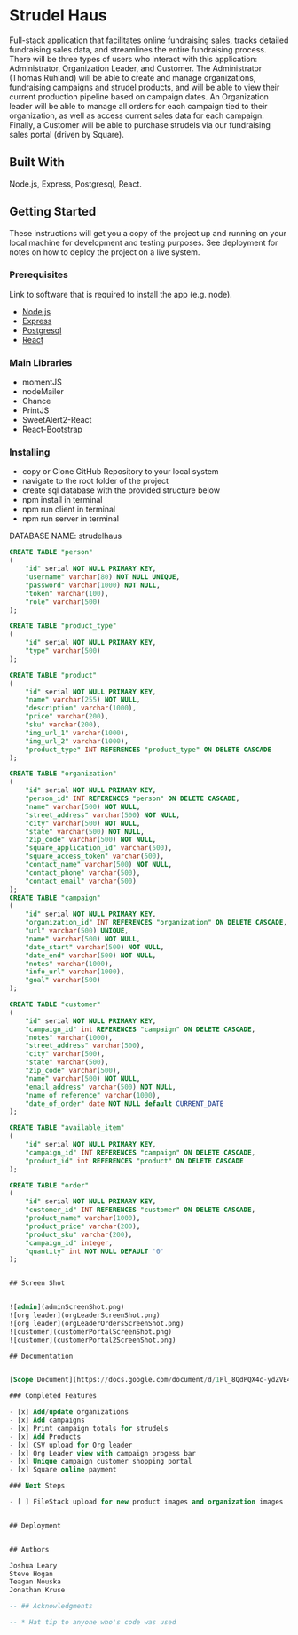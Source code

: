 # Strudel Haus

Full-stack application that facilitates online fundraising sales, tracks detailed fundraising sales data, and streamlines the entire fundraising process.  There will be three types of users who interact with this application: Administrator, Organization Leader, and Customer. The Administrator (Thomas Ruhland) will be able to create and manage organizations, fundraising campaigns and strudel products, and will be able to view their current production pipeline based on campaign dates. An Organization leader will be able to manage all orders for each campaign tied to their organization, as well as access current sales data for each campaign. Finally, a Customer will be able to purchase strudels via our fundraising sales portal (driven by Square).

## Built With

Node.js, Express, Postgresql, React.

## Getting Started

These instructions will get you a copy of the project up and running on your local machine for development and testing purposes. See deployment for notes on how to deploy the project on a live system.

### Prerequisites

Link to software that is required to install the app (e.g. node).

- [Node.js](https://nodejs.org/en/)
- [Express](https://expressjs.com/en/guide/routing.html)
- [Postgresql](https://www.postgresql.org/docs/)
- [React](https://reactjs.org/docs/hello-world.html)


### Main Libraries

- momentJS
- nodeMailer
- Chance
- PrintJS
- SweetAlert2-React
- React-Bootstrap


### Installing

- copy or Clone GitHub Repository to your local system
- navigate to the root folder of the project
- create sql database with the provided structure below
- npm install in terminal
- npm run client in terminal
- npm run server in terminal

DATABASE NAME: strudelhaus
```sql
CREATE TABLE "person"
(
    "id" serial NOT NULL PRIMARY KEY,
    "username" varchar(80) NOT NULL UNIQUE,
    "password" varchar(1000) NOT NULL,
    "token" varchar(100),
    "role" varchar(500) 
);

CREATE TABLE "product_type"
(
    "id" serial NOT NULL PRIMARY KEY,
    "type" varchar(500)
);

CREATE TABLE "product"
(
    "id" serial NOT NULL PRIMARY KEY,
    "name" varchar(255) NOT NULL,
    "description" varchar(1000),
    "price" varchar(200),
    "sku" varchar(200),
    "img_url_1" varchar(1000),
    "img_url_2" varchar(1000),
    "product_type" INT REFERENCES "product_type" ON DELETE CASCADE
);

CREATE TABLE "organization"
(
    "id" serial NOT NULL PRIMARY KEY,
    "person_id" INT REFERENCES "person" ON DELETE CASCADE,
    "name" varchar(500) NOT NULL,
    "street_address" varchar(500) NOT NULL,
    "city" varchar(500) NOT NULL,
    "state" varchar(500) NOT NULL,
    "zip_code" varchar(500) NOT NULL,
    "square_application_id" varchar(500),
    "square_access_token" varchar(500),
    "contact_name" varchar(500) NOT NULL,
    "contact_phone" varchar(500),
    "contact_email" varchar(500)
);
CREATE TABLE "campaign"
(
    "id" serial NOT NULL PRIMARY KEY,
    "organization_id" INT REFERENCES "organization" ON DELETE CASCADE,
    "url" varchar(500) UNIQUE,
    "name" varchar(500) NOT NULL,
    "date_start" varchar(500) NOT NULL,
    "date_end" varchar(500) NOT NULL,
    "notes" varchar(1000),
    "info_url" varchar(1000),
    "goal" varchar(500)
);

CREATE TABLE "customer"
(
    "id" serial NOT NULL PRIMARY KEY,
    "campaign_id" int REFERENCES "campaign" ON DELETE CASCADE,
    "notes" varchar(1000),
    "street_address" varchar(500),
    "city" varchar(500),
    "state" varchar(500),
    "zip_code" varchar(500),
    "name" varchar(500) NOT NULL,
    "email_address" varchar(500) NOT NULL,
    "name_of_reference" varchar(1000),
    "date_of_order" date NOT NULL default CURRENT_DATE
);

CREATE TABLE "available_item"
(
    "id" serial NOT NULL PRIMARY KEY,
    "campaign_id" INT REFERENCES "campaign" ON DELETE CASCADE,
    "product_id" int REFERENCES "product" ON DELETE CASCADE
);

CREATE TABLE "order"
(
    "id" serial NOT NULL PRIMARY KEY,
    "customer_id" INT REFERENCES "customer" ON DELETE CASCADE,
    "product_name" varchar(1000),
    "product_price" varchar(200),
    "product_sku" varchar(200),
    "campaign_id" integer,
    "quantity" int NOT NULL DEFAULT '0'
);


## Screen Shot


![admin](adminScreenShot.png)
![org leader](orgLeaderScreenShot.png)
![org leader](orgLeaderOrdersScreenShot.png)
![customer](customerPortalScreenShot.png)
![customer](customerPortal2ScreenShot.png)

## Documentation


[Scope Document](https://docs.google.com/document/d/1Pl_8QdPQX4c-ydZVE4bhBhnwC8q2ySch3dRloLTakEo/edit?usp=sharing)

### Completed Features

- [x] Add/update organizations
- [x] Add campaigns
- [x] Print campaign totals for strudels
- [x] Add Products
- [x] CSV upload for Org leader
- [x] Org Leader view with campaign progess bar
- [x] Unique campaign customer shopping portal
- [x] Square online payment

### Next Steps

- [ ] FileStack upload for new product images and organization images


## Deployment


## Authors

Joshua Leary
Steve Hogan
Teagan Nouska
Jonathan Kruse

-- ## Acknowledgments

-- * Hat tip to anyone who's code was used